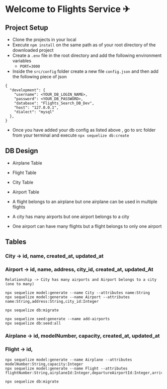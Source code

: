 # Welcome to Flights Service ✈

## Project Setup
- Clone the projects in your local 
- Execute `npm install` on the same path as of your root directory of the downloaded project
- Create a `.env` file in the root directory and add the following environment variables
    - `PORT=3000`
- Inside the `src/config` folder create a new file `config.json` and then add the following piece of json

```
{
  "development": {
    "username": <YOUR_DB_LOGIN_NAME>,
    "password": <YOUR_DB_PASSWORD>,
    "database": "Flights_Search_DB_Dev",
    "host": "127.0.0.1",
    "dialect": "mysql"
  },
}

```
- Once you have added your db config as listed above , go to src folder from your terminal and execute `npx sequelize db:create`


## DB Design
- Airplane Table
- Flight Table
- City Table
- Airport Table

- A flight belongs to an airplane but one airplane can be used in multiple flights
- A city has many airports but one airport belongs to a city
- One airport can have many flights but a flight belongs to only one airport


## Tables

### City -> id, name, created_at, updated_at
### Airport -> id, name, address, city_id, created_at, updated_At
    Relationship -> City has many airports and Airport belongs to a city (one to many)
    
```
npx sequelize model:generate --name City --attributes name:String
npx sequelize model:generate --name Airport --attributes name:String,address:String,city_id:Integer

npx sequelize db:migrate

npx sequelize seed:generate --name add-airports
npx sequelize db:seed:all
```
### Airplane -> id, modelNumber, capacity, created_at, updated_at
### Flight -> id,

```
npx sequelize model:generate --name Airplane --attributes modelNumber:String,capacity:Integer
npx sequelize model:generate --name Flight --attributes flightNumber:String,airplaneId:Integer,departureAirportId:Integer,arrivalAirportId:Integer,departureTime:Date,arrivalTime:Date,price:Integer,boardingGate:String,totalSeats:Integer

npx sequelize db:migrate
```
